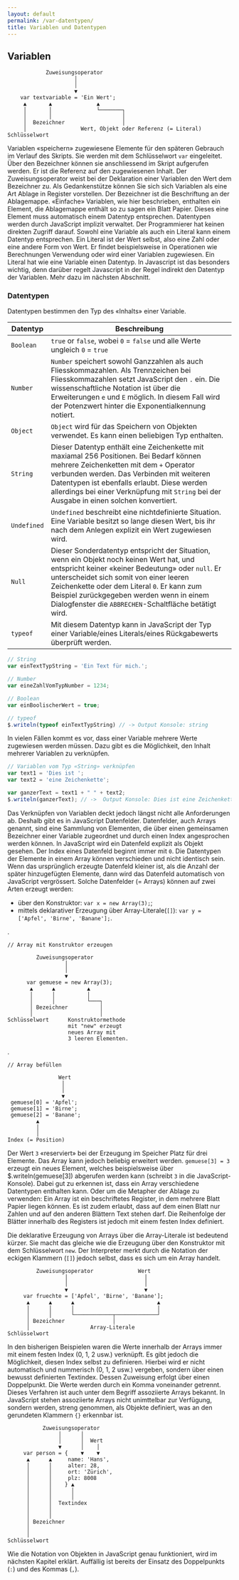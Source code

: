 ```yaml
---
layout: default
permalink: /var-datentypen/
title: Variablen und Datentypen
---
```


## Variablen

                Zuweisungsoperator                     
	                     │                             
	                     │                             
	                     ▼                             
	    var textvariable = 'Ein Wert';                 
	     ▲       ▲              ▲                      
	     │       │              └───────┐              
	     │       │                      │              
	     │  Bezeichner                  │              
	     │                 Wert, Objekt oder Referenz (= Literal)  
	Schlüsselwort    


Variablen «speichern» zugewiesene Elemente für den späteren Gebrauch im Verlauf des Skripts. Sie werden mit dem Schlüsselwort `var` eingeleitet. Über den Bezeichner können sie anschliessend im Skript aufgerufen werden. Er ist die Referenz auf den zugewiesenen Inhalt. Der Zuweisungsoperator weist bei der Deklaration einer Variablen den Wert dem Bezeichner zu. Als Gedankenstütze können Sie sich sich Variablen als eine Art Ablage in Register vorstellen. Der Bezeichner ist die Beschriftung an der Ablagemappe. «Einfache» Variablen, wie hier beschrieben, enthalten ein Element, die Ablagemappe enthält so zu sagen ein Blatt Papier. Dieses eine Element muss automatisch einem Datentyp entsprechen. Datentypen werden durch JavaScript implizit verwaltet. Der Programmierer hat keinen direkten Zugriff darauf. Sowohl eine Variable als auch ein Literal kann einem Datentyp entsprechen. Ein Literal ist der Wert selbst, also eine Zahl oder eine andere Form von Wert. Er findet beispielsweise in Operationen wie Berechnungen Verwendung oder wird einer Variablen zugewiesen. Ein Literal hat wie eine Variable einen Datentyp. In Javascript ist das besonders wichtig, denn darüber regelt Javascript in der Regel indirekt den Datentyp der Variablen. Mehr dazu im nächsten Abschnitt.

### Datentypen

Datentypen bestimmen den Typ des «Inhalts» einer Variable.

| Datentyp | Beschreibung 
|----------|--------------
|`Boolean`| `true` or `false`, wobei `0` = `false` und alle Werte ungleich `0` = `true` 
|`Number` | `Number` speichert sowohl Ganzzahlen als auch Fliesskommazahlen. Als Trennzeichen bei Fliesskommazahlen setzt JavaScript den `.` ein. Die wissenschaftliche Notation ist über die Erweiterungen `e` und `E` möglich. In diesem Fall wird der Potenzwert hinter die Exponentialkennung notiert. 
|`Object` | `Object` wird für das Speichern von Objekten verwendet. Es kann einen beliebigen Typ enthalten. 
|`String` | Dieser Datentyp enthält eine Zeichenkette mit maxiamal 256 Positionen. Bei Bedarf können mehrere Zeichenketten mit dem `+` Operator verbunden werden. Das Verbinden mit weiteren Datentypen ist ebenfalls erlaubt. Diese werden allerdings bei einer Verknüpfung mit `String` bei der Ausgabe in einen solchen konvertiert. 
|`Undefined` | `Undefined` beschreibt eine nichtdefinierte Situation. Eine Variable besitzt so lange diesen Wert, bis ihr nach dem Anlegen explizit ein Wert zugewiesen wird. 
|`Null` | Dieser Sonderdatentyp entspricht der Situation, wenn ein Objekt noch keinen Wert hat, und entspricht keiner «keiner Bedeutung» oder `null`. Er unterscheidet sich somit von einer leeren Zeichenkette oder dem Literal `0`. Er kann zum Beispiel zurückgegeben werden wenn in einem Dialogfenster die `ABBRECHEN`-Schaltfläche betätigt wird. 
|`typeof` | Mit diesem Datentyp kann in JavaScript der Typ einer Variable/eines Literals/eines Rückgabewerts überprüft werden. 

```javascript
// String
var einTextTypString = 'Ein Text für mich.';

// Number
var eineZahlVomTypNumber = 1234;

// Boolean
var einBoolischerWert = true;

// typeof
$.writeln(typeof einTextTypString) // -> Output Konsole: string
```

In vielen Fällen kommt es vor, dass einer Variable mehrere Werte zugewiesen werden müssen. Dazu gibt es die Möglichkeit, den Inhalt mehrerer Variablen zu verknüpfen.  

```javascript
// Variablen vom Typ «String» verknüpfen
var text1 = 'Dies ist ';
var text2 = 'eine Zeichenkette';

var ganzerText = text1 + " " + text2;
$.writeln(ganzerText); // ->  Output Konsole: Dies ist eine Zeichenkette
```

Das Verknüpfen von Variablen deckt jedoch längst nicht alle Anforderungen ab. Deshalb gibt es in JavaScript Datenfelder. Datenfelder, auch Arrays genannt, sind eine Sammlung von Elementen, die über einen gemeinsamen Bezeichner einer Variable zugeordnet und durch einen Index angesprochen werden können. In JavaScript wird ein Datenfeld explizit als Objekt gesehen. Der Index eines Datenfeld beginnt immer mit `0`. Die Datentypen der Elemente in einem Array können verschieden und nicht identisch sein. Wenn das ursprünglich erzeugte Datenfeld kleiner ist, als die Anzahl der später hinzugefügten Elemente, dann wird das Datenfeld automatisch von JavaScript vergrössert. Solche Datenfelder (= Arrays) können auf zwei Arten erzeugt werden:

- über den Konstruktor: `var x = new Array(3);`;
- mittels deklarativer Erzeugung über Array-Literale(`[]`): `var y = ['Apfel', 'Birne', 'Banane'];`.

.

	// Array mit Konstruktor erzeugen
	
	         Zuweisungsoperator             
	                  │                     
	                  │                     
	                  ▼                     
	      var gemuese = new Array(3);       
	       ▲      ▲          ▲              
	       │      │          │              
	       │      │          └───┐          
	       │ Bezeichner          │          
	       │                     │          
	Schlüsselwort      Konstruktormethode  
	                   mit "new" erzeugt
	                   neues Array mit 
	                   3 leeren Elementen.  
	                   
.
	                   
	// Array befüllen
	
	                Wert   
	                 │     
	                 │     
	                 ▼     
	 gemuese[0] = 'Apfel';  
	 gemuese[1] = 'Birne';  
	 gemuese[2] = 'Banane'; 
	         ▲              
	         │              
	         │              
	Index (= Position)      

Der Wert `3` «reserviert» bei der Erzeugung im Speicher Platz für drei Elemente. Das Array kann jedoch beliebig erweitert werden. `gemuese[3] = 3` erzeugt ein neues Element, welches beispielsweise über $.writeln(gemuese[3]) abgerufen werden kann (schreibt `3` in die JavaScript-Konsole). Dabei gut zu erkennen ist, dass ein Array verschiedene Datentypen enthalten kann. Oder um die Metapher der Ablage zu verwenden: Ein Array ist ein beschriftetes Register, in dem mehrere Blatt Papier liegen können. Es ist zudem erlaubt, dass auf dem einen Blatt nur Zahlen und auf den anderen Blättern Text stehen darf. Die Reihenfolge der Blätter innerhalb des Registers ist jedoch mit einem festen Index definiert.

Die deklarative Erzeugung von Arrays über die Array-Literale ist bedeutend kürzer. Sie macht das gleiche wie die Erzeugung über den Konstruktor mit dem Schlüsselwort `new`. Der Interpreter merkt durch die Notation der eckigen Klammern (`[]`) jedoch selbst, dass es sich um ein Array handelt. 

	         Zuweisungsoperator              Wert     
	                  │                        │      
	                  │                        │      
	                  ▼                        ▼      
	     var fruechte = ['Apfel', 'Birne', 'Banane']; 
	      ▲      ▲      ▲                          ▲  
	      │      │      │                          │  
	      │      │      └────────────┬─────────────┘  
	      │ Bezeichner               │                
	      │                   Array-Literale          
	Schlüsselwort  

In den bisherigen Beispielen waren die Werte innerhalb der Arrays immer mit einem festen Index (0, 1, 2 usw.) verknüpft. Es gibt jedoch die Möglichkeit, diesen Index selbst zu definieren. Hierbei wird er nicht automatisch und nummerisch (0, 1, 2 usw.) vergeben, sondern über einen bewusst definierten Textindex. Dessen Zuweisung erfolgt über einen Doppelpunkt. Die Werte werden durch ein Komma voneinander getrennt. Dieses Verfahren ist auch unter dem Begriff assoziierte Arrays bekannt. In JavaScript stehen assoziierte Arrays nicht unimttelbar zur Verfügung, sondern werden, streng genommen, als Objekte definiert, was an den gerundeten Klammern `{}` erkennbar ist.

	           Zuweisungsoperator   
	                │      │         
	                │      │  Wert   
	                ▼      │    │    
	     var person = {    ▼    ▼    
	      ▲      ▲     name: 'Hans', 
	      │      │     alter: 28,    
	      │      │     ort: 'Zürich',
	      │      │     plz: 8008     
	      │      │    } ▲            
	      │      │      │            
	      │      │      │            
	      │      │  Textindex        
	      │      │                   
	      │      │                   
	      │ Bezeichner               
	      │                          
	      │                          
	Schlüsselwort  

Wie die Notation von Objekten in JavaScript genau funktioniert, wird im nächsten Kapitel erklärt. Auffällig ist bereits der Einsatz des Doppelpunkts (`:`) und des Kommas (`,`).